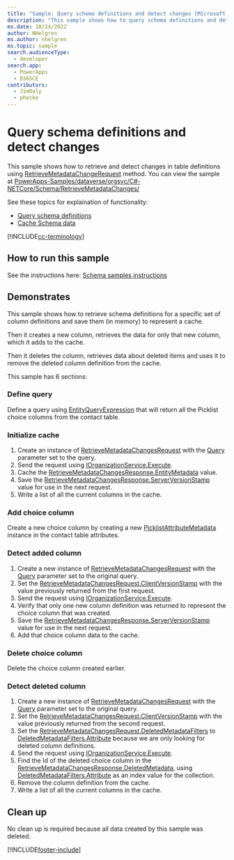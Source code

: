 ```yaml
---
title: "Sample: Query schema definitions and detect changes (Microsoft Dataverse) | Microsoft Docs" # Intent and product brand in a unique string of 43-59 chars including spaces
description: "This sample shows how to query schema definitions and detect definitions changes over time so you can maintain a persistent cache." # 115-145 characters including spaces. This abstract displays in the search result.
ms.date: 10/24/2022
author: NHelgren
ms.author: nhelgren
ms.topic: sample
search.audienceType:
  - developer
search.app:
  - PowerApps
  - D365CE
contributors:
  - JimDaly
  - phecke
---
```


# Query schema definitions and detect changes

This sample shows how to retrieve and detect changes in table definitions using [RetrieveMetadataChangeRequest](/dotnet/api/microsoft.xrm.sdk.messages.retrievemetadatachangesrequest) method. You can view the sample at [PowerApps-Samples/dataverse/orgsvc/C#-NETCore/Schema/RetrieveMetadataChanges/](https://github.com/microsoft/PowerApps-Samples/tree/master/dataverse/orgsvc/C%23-NETCore/Schema/RetrieveMetadataChanges)

See these topics for explaination of functionality:

- [Query schema definitions](../../query-schema-definitions.md)
- [Cache Schema data](../../cache-schema-data.md)

[!INCLUDE[cc-terminology](../../includes/cc-terminology.md)]

## How to run this sample

See the instructions here: [Schema samples instructions](https://github.com/microsoft/PowerApps-Samples/blob/master/dataverse/orgsvc/C%23-NETCore/Schema/README.md#instructions)

## Demonstrates

This sample shows how to retrieve schema definitions for a specific set of column definitions and save them (in memory) to represent a cache.

Then it creates a new column, retrieves the data for only that new column, which it adds to the cache.

Then it deletes the column, retrieves data about deleted items and uses it to remove the deleted column definition from the cache.

This sample has 6 sections:

### Define query

Define a query using [EntityQueryExpression](xref:Microsoft.Xrm.Sdk.Metadata.Query.EntityQueryExpression) that will return all the Picklist choice columns from the contact table.

### Initialize cache

1. Create an instance of [RetrieveMetadataChangesRequest](xref:Microsoft.Xrm.Sdk.Messages.RetrieveMetadataChangesRequest) with the [Query](xref:Microsoft.Xrm.Sdk.Messages.RetrieveMetadataChangesRequest.Query) parameter set to the query.
1. Send the request using [IOrganizationService.Execute](xref:Microsoft.Xrm.Sdk.IOrganizationService.Execute%2A).
1. Cache the [RetrieveMetadataChangesResponse.EntityMetadata](xref:Microsoft.Xrm.Sdk.Messages.RetrieveMetadataChangesResponse.EntityMetadata) value.
1. Save the [RetrieveMetadataChangesResponse.ServerVersionStamp](xref:Microsoft.Xrm.Sdk.Messages.RetrieveMetadataChangesResponse.ServerVersionStamp) value for use in the next request.
1. Write a list of all the current columns in the cache.

### Add choice column

Create a new choice column by creating a new [PicklistAttributeMetadata](xref:Microsoft.Xrm.Sdk.Metadata.PicklistAttributeMetadata) instance in the contact table attributes.

### Detect added column

1. Create a new instance of [RetrieveMetadataChangesRequest](xref:Microsoft.Xrm.Sdk.Messages.RetrieveMetadataChangesRequest) with the [Query](xref:Microsoft.Xrm.Sdk.Messages.RetrieveMetadataChangesRequest.Query) parameter set to the original query.
1. Set the [RetrieveMetadataChangesRequest.ClientVersionStamp](xref:Microsoft.Xrm.Sdk.Messages.RetrieveMetadataChangesRequest.ClientVersionStamp) with the value previously returned from the first request.
1. Send the request using [IOrganizationService.Execute](xref:Microsoft.Xrm.Sdk.IOrganizationService.Execute%2A).
1. Verify that only one new column definition was returned to represent the choice column that was created.
1. Save the [RetrieveMetadataChangesResponse.ServerVersionStamp](xref:Microsoft.Xrm.Sdk.Messages.RetrieveMetadataChangesResponse.ServerVersionStamp) value for use in the next request.
1. Add that choice column data to the cache.

### Delete choice column

Delete the choice column created earlier.

### Detect deleted column

1. Create a new instance of [RetrieveMetadataChangesRequest](xref:Microsoft.Xrm.Sdk.Messages.RetrieveMetadataChangesRequest) with the [Query](xref:Microsoft.Xrm.Sdk.Messages.RetrieveMetadataChangesRequest.Query) parameter set to the original query.
1. Set the [RetrieveMetadataChangesRequest.ClientVersionStamp](xref:Microsoft.Xrm.Sdk.Messages.RetrieveMetadataChangesRequest.ClientVersionStamp) with the value previously returned from the second request.
1. Set the [RetrieveMetadataChangesRequest.DeletedMetadataFilters](xref:Microsoft.Xrm.Sdk.Messages.RetrieveMetadataChangesRequest.DeletedMetadataFilters) to [DeletedMetadataFilters.Attribute](xref:Microsoft.Xrm.Sdk.Metadata.Query.DeletedMetadataFilters.Attribute) because we are only looking for deleted column definitions.
1. Send the request using [IOrganizationService.Execute](xref:Microsoft.Xrm.Sdk.IOrganizationService.Execute%2A).
1. Find the Id of the deleted choice column in the [RetrieveMetadataChangesResponse.DeletedMetadata](xref:Microsoft.Xrm.Sdk.Messages.RetrieveMetadataChangesResponse.DeletedMetadata), using [DeletedMetadataFilters.Attribute](xref:Microsoft.Xrm.Sdk.Metadata.Query.DeletedMetadataFilters.Attribute) as an index value for the collection.
1. Remove the column definition from the cache.
1. Write a list of all the current columns in the cache.

## Clean up

No clean up is required because all data created by this sample was deleted.

[!INCLUDE[footer-include](../../../../includes/footer-banner.md)]
